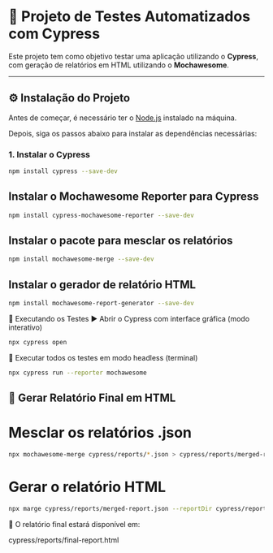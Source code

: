 # 📘 Projeto de Testes Automatizados com Cypress

Este projeto tem como objetivo testar uma aplicação utilizando o **Cypress**, com geração de relatórios em HTML utilizando o **Mochawesome**.


---

## ⚙️ Instalação do Projeto

Antes de começar, é necessário ter o [Node.js](https://nodejs.org/) instalado na máquina.

Depois, siga os passos abaixo para instalar as dependências necessárias:

### 1. Instalar o Cypress

```bash
npm install cypress --save-dev
```

## Instalar o Mochawesome Reporter para Cypress

```bash
npm install cypress-mochawesome-reporter --save-dev
```

## Instalar o pacote para mesclar os relatórios

```bash
npm install mochawesome-merge --save-dev
```

## Instalar o gerador de relatório HTML

```bash
npm install mochawesome-report-generator --save-dev
```

🚀 Executando os Testes
▶️ Abrir o Cypress com interface gráfica (modo interativo)

```bash
npx cypress open
```

🧪 Executar todos os testes em modo headless (terminal)

```bash
npx cypress run --reporter mochawesome
```

## 🧾 Gerar Relatório Final em HTML

# Mesclar os relatórios .json

```bash
npx mochawesome-merge cypress/reports/*.json > cypress/reports/merged-report.json
```

# Gerar o relatório HTML

```bash
npx marge cypress/reports/merged-report.json --reportDir cypress/reports --reportFilename final-report
```

📂 O relatório final estará disponível em:

cypress/reports/final-report.html
